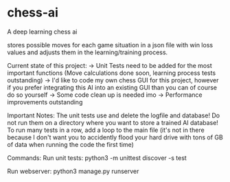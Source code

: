 # chess-ai

A deep learning chess ai

stores possible moves for each game situation in a json file with win loss values and adjusts them in the learning/training process.

Current state of this project:
-> Unit Tests need to be added for the most important functions (Move calculations done soon, learning process tests outstanding)
-> I'd like to code my own chess GUI for this project, however if you prefer integrating this AI into an existing GUI than you can of course do so yourself
-> Some code clean up is needed imo
-> Performance improvements outstanding

Important Notes:
The unit tests use and delete the logfile and database!
Do not run them on a directory where you want to store a trained AI database!
To run many tests in a row, add a loop to the main file (it's not in there because I don't want you to accidently flood your hard drive with tons of GB of data when running the code the first time)

Commands:
Run unit tests: python3 -m unittest discover -s test

Run webserver: python3 manage.py runserver
